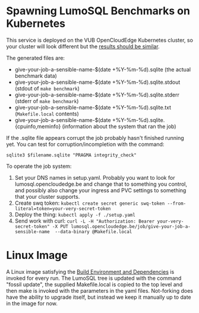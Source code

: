 # Spawning LumoSQL Benchmarks on Kubernetes

This service is deployed on the VUB OpenCloudEdge Kubernetes cluster, so your
cluster will look different but the [results should be similar](https://lumosql.opencloudedge.be/results).

The generated files are:

- give-your-job-a-sensible-name-$(date +%Y-%m-%d).sqlite (the actual benchmark data)
- give-your-job-a-sensible-name-$(date +%Y-%m-%d).sqlite.stdout (stdout of `make benchmark`)
- give-your-job-a-sensible-name-$(date +%Y-%m-%d).sqlite.stderr (stderr of `make benchmark`)
- give-your-job-a-sensible-name-$(date +%Y-%m-%d).sqlite.txt (`Makefile.local` contents)
- give-your-job-a-sensible-name-$(date +%Y-%m-%d).sqlite.{cpuinfo,meminfo} (information about the system that ran the job)

If the .sqlite file appears corrupt the job probably hasn't finished running
yet. You can test for corruption/incompletion with the command:
```
sqlite3 $filename.sqlite "PRAGMA integrity_check"
```

To operate the job system:

1. Set your DNS names in setup.yaml.  Probably you want to look for lumosql.opencloudedge.be and change that to something you control, and possibly also change your ingress and PVC settings to something that your cluster supports.
2. Create swq token: `kubectl create secret generic swq-token --from-literal=token=your-very-secret-token`
3. Deploy the thing: `kubectl apply -f ./setup.yaml`
4. Send work with curl: `curl -L -H "Authorization: Bearer your-very-secret-token" -X PUT lumosql.opencloudedge.be/job/give-your-job-a-sensible-name  --data-binary @Makefile.local`

# Linux Image

A Linux image satisfying the [Build Environment and
Dependencies](https://lumosql.org/src/lumosql/doc/trunk/README.md) is invoked
for every run. The LumoSQL tree is updated with the command "fossil update",
the supplied Makefile.local is copied to the top level and then make is invoked
with the parameters in the yaml files. Not-forking does have the ability to
upgrade itself, but instead we keep it manually up to date in the image for
now.
